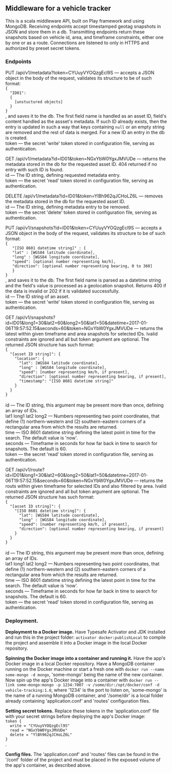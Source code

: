 <h2>Middleware for a vehicle tracker</h2>
<p>This is a scala middleware API, built on Play framework and using MongoDB. Receiving endpoints accept timestamped 
geotag snapshots in JSON and store them in a db. Transmitting endpoints return these snapshots based on vehicle id,
 area, and timeframe constraints, either one by one or as a route. Connections are listened to only in HTTPS and
 authorized by preset secret tokens.</p>

<h3>Endpoints</h3>

<p>PUT /api/v1/metadata?token=CYUuyVYOQzgEcl9S — accepts a JSON object in the body of the request, validates its 
structure to be of such format: 
<code>
{
  "ID01":
  {
    [unstuctured objects]
  }
}
</code>, and saves it to the db. The first field name is handled as an asset ID, field's content handled as the assset's
 metadata. If such ID already exists, then the entry is updated in such a way that keys containing <code>null</code> or 
 an empty string are removed and the rest of data is merged. For a new ID an entry in the db is created.
 <br>token — the secret 'write' token stored in configuration file, serving as authentication.</p>

<p>GET /api/v1/metadata?id=ID01&token=NGxYbW0YgxJMVUDe — returns the metadata stored in the db for the requested asset 
ID. 404 returned if no entry with such ID is found.
<br>id — The ID string, defining requested metadata entry.
<br>token — the secret 'read' token stored in configuration file, serving as authentication.</p>

<p>DELETE /api/v1/metadata?id=ID01&token=YlBh962qJCHoLZ6L — removes the metadata stored in the db for the requested 
asset ID.
<br>id — The ID string, defining metadata entry to be removed.
<br>token — the secret 'delete' token stored in configuration file, serving as authentication.</p>

<p>PUT /api/v1/snapshots?id=ID01&token=CYUuyVYOQzgEcl9S — accepts a JSON object in the body of the request, validates 
its structure to be of such format: 
<code>
{
   "[ISO 8601 datetime string]" : {
   "lat" : [WGS84 latitude coordinate],
   "long" : [WGS84 longitude coordinate],
   "speed": [optional number representing km/h],
   "direction": [optional number representing bearing, 0 to 360]
   }
}
</code>, and saves it to the db. The first field name is parsed as a datetime string and the field's value is processed
as a geolocation snapshot. Returns 400 if the data is invalid or 202 if it is validated successfully.
<br>id — The ID string of an asset.
<br>token — the secret 'write' token stored in configuration file, serving as authentication.</p>

<p>GET /api/v1/snapshots?id=ID01&long1=30&lat2=60&long2=50&lat1=50&datetime=2017-01-06T19:57:52.15&seconds=60&token=NGxYbW0YgxJMVUDe —
returns the latest within given timeframe and area snapshots for selected IDs. Ivalid constraints are ignored and all 
but token argument are optional. The returned JSON structure has such format:
<code>
{
  "[asset ID string]": {
    "location": {
      "lat": [WGS84 latitude coordinate],
      "long" : [WGS84 longitude coordinate],
      "speed": [number representing km/h, if present],
      "direction": [optional number representing bearing, if present],
      "timestamp": "[ISO 8601 datetime string]"
    }
  }
}
</code>
<br>id — The ID string, this argument may be present more than once, defining an array of IDs.
<br>lat1 long1 lat2 long2 — Numbers representing two point coordinates, that define (1) northern-western and (2)
southern-eastern corners of a rectangular area from which the results are returned.
<br>time — ISO 8601 datetime string defining the latest point in time for the search. The default value is 'now'.
<br>seconds — Timeframe in seconds for how far back in time to search for snapshots. The default is 60.
<br>token — the secret 'read' token stored in configuration file, serving as authentication.</p>

<p>GET /api/v1/route?id=ID01&long1=30&lat2=60&long2=50&lat1=50&datetime=2017-01-06T19:57:52.15&seconds=60&token=NGxYbW0YgxJMVUDe —
returns the routs within given timeframe for selected IDs and also filtered by area. Ivalid constraints are ignored and 
all but token argument are optional. The returned JSON structure has such format:
<code>
{
  "[asset ID string]": {
    "[ISO 8601 datetime string]": {
      "lat": [WGS84 latitude coordinate],
      "long" : [WGS84 longitude coordinate],
      "speed": [number representing km/h, if present],
      "direction": [optional number representing bearing, if present]
    }
  }
}
</code>
<br>id — The ID string, this argument may be present more than once, defining an array of IDs.
<br>lat1 long1 lat2 long2 — Numbers representing two point coordinates, that define (1) northern-western and (2)
southern-eastern corners of a rectangular area from which the results are returned.
<br>time — ISO 8601 datetime string defining the latest point in time for the search. The default value is 'now'.
<br>seconds — Timeframe in seconds for how far back in time to search for snapshots. The default is 60.
<br>token — the secret 'read' token stored in configuration file, serving as authentication.</p>

<h3>Deployment.</h3>

<p><b>Deployment to a Docker image.</b> Have Typesafe Activator and JDK installed and run this in the project folder: 
<code>activator docker:publishLocal</code> to compile the project and assemble it into a Docker image in the local 
Docker repository.</p>

<p><b>Spinning the Docker image into a container and running it.</b> Have the app's Docker image in a local Docker
repository. Have a MongoDB container running on the Docker machine or start a fresh one with <code>docker run --name 
some-mongo -d mongo</code>, 'some-mongo' being the name of the new container. Now spin up the app's Docker image 
into a container with <code>docker run --link some-mongo:mongo -p 1234:7007 -v /some/dir:/opt/docker/conf -d 
vehicle-tracking:1.0</code>, where '1234' is the port to listen on, 'some-mongo' is the name of a running MongoDB 
container, and '/some/dir' is a local folder already containing 'application.conf' and 'routes' configuration files.</p>

<p><b>Setting secret tokens.</b> Replace these tokens in the 'application.conf' file with your secret strings before
deploying the app's Docker image: <code>
token {
  write = "CYUuyVYOQzgEcl9S"
  read = "NGxYbW0YgxJMVUDe"
  delete = "YlBh962qJCHoLZ6L"
}
</code> .</p>

<p><b>Config files.</b> The 'application.conf' and 'routes' files can be found in the '/conf' folder of the project and
must be placed in the exposed volume of the app's container, as described above.</p> 
